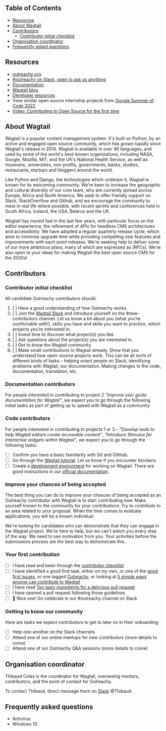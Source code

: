 ## Table of Contents

* [Resources](#resources)
* [About Wagtail](#about-wagtail)
* [Contributors](#contributors)
  * [Contributor initial checklist](#contributor-initial-checklist)
* [Organisation coordinator](#organisation-coordinator)
* [Frequently asked questions](#frequently-asked-questions)

## Resources

* [outreachy.org](https://www.outreachy.org/)
* [#outreachy on Slack, open to ask us anything](https://github.com/wagtail/wagtail/wiki/Slack)
* [Documentation](http://docs.wagtail.org/)
* [Wagtail blog](https://wagtail.org/blog/)
* [Developer resources](https://wagtail.org/developers/)
* View similar open source internship projects from [Google Summer of Code 2022](https://github.com/wagtail/wagtail/wiki/Google-Summer-of-Code-2022)
* [Video: Contributing to Open Source for the first time](https://youtu.be/c6b6B9oN4Vg)

## About Wagtail

Wagtail is a popular content management system. It's built on Python, by an active and engaged open source community, which has grown rapidly since Wagtail's release in 2014. Wagtail is available in over 40 languages, and used by some of the world's best-known organizations, including NASA, Google, Mozilla, MIT, and the UK's National Health Service, as well as museums, universities, non-profits, governments, banks, studios, restaurants, startups and bloggers around the world.

Like Python and Django, the technologies which underpin it, Wagtail is known for its welcoming community. We're keen to increase the geographic and cultural diversity of our core team, who are currently spread across Europe, Africa and North America. We seek to offer friendly support on Slack, StackOverflow and Github, and we encourage the community to meet in real life where possible, with recent sprints and conferences held in South Africa, Iceland, the USA, Belarus and the UK.

Wagtail has moved fast in the last few years, with particular focus on the editor experience, the refinement of APIs for headless CMS architectures and accessibility. We have adopted a regular quarterly release cycle, which aims to minimise upgrade time while providing compelling new features and improvements with each point releases. We're seeking help to deliver some of our more ambitious plans, many of which are expressed as [RFCs]. We're also open to your ideas for making Wagtail the best open source CMS for the 2020s!

## Contributors

### Contributor initial checklist

All candidate Outreachy contributors should:

1. [ ] Have a good understanding of how Outreachy works.
2. [ ] Join the [Wagtail Slack](https://github.com/wagtail/wagtail/wiki/Slack) and introduce yourself on the #new-contributors channel. Let us know a bit about you (what you’re comfortable with!), skills you have and skills you want to practice, which projects you’re interested in.
3. [ ] Invest time to discover what project(s) you like.
4. [ ] Ask questions about the project(s) you are interested in.
5. [ ] Get to know the Wagtail community.
6. [ ] Make small contributions to Wagtail already. Show that you understand how open-source projects work. This can be all sorts of different kinds of tasks – helping orient people on Slack, identifying problems with Wagtail, our documentation. Making changes to the code, documentation, translation, etc.

### Documentation contributors

For people interested in contributing to project 2 _"Improve user guide documentation for Wagtail"_, we expect you to go through the following initial tasks as part of getting up to speed with Wagtail as a community:

### Code contributors

For people interested in contributing to projects 1 or 3 – _"Develop tools to help Wagtail editors create accessible content"_, _"Introduce Stimulus for interactive widgets within Wagtail"_, we expect you to go through the following tasks:

- [ ] Confirm you have a basic familiarity with Git and GitHub.
- [ ] Go through the [Wagtail tutorial](https://docs.wagtail.org/en/stable/getting_started/tutorial.html). Let us know if you encounter blockers.
- [ ] Create a [development environment](https://docs.wagtail.org/en/stable/contributing/developing.html) for working on Wagtail. There are good instructions in our [official documentation](https://docs.wagtail.org/en/stable/contributing/index.html).

### Improve your chances of being accepted

The best thing you can do to improve your chances of being accepted as an Outreachy contributor with Wagtail is to start contributing now. Make yourself known to the community for your contributions. Try to contribute to an area related to your proposal. When the time comes to evaluate applications, you will be a known individual.

We're looking for candidates who can demonstrate that they can engage in the Wagtail project. We're here to help, but we can't watch you every step of the way. We need to see motivation from you. Your activities before the submissions process are the best way to demonstrate this.

### Your first contribution

- [ ] I have read and been through the [contributor checklist](#contributor-checklist)
- [ ] I have identified a good first task, either on my own, or one of the [good first issues](https://github.com/wagtail/wagtail/issues?q=is%3Aissue+is%3Aopen+sort%3Aupdated-desc+label%3A%22good+first+issue%22), or one tagged [Outreachy](https://github.com/wagtail/wagtail/issues?q=is%3Aissue+is%3Aopen+sort%3Aupdated-desc+label%3AOutreachy), or looking at [5 simple ways anyone can contribute to Wagtail](https://wagtail.org/blog/5-simple-ways-anyone-can-contribute-to-wagtail/)
- [ ] I have read [Ten tasty ingredients for a delicious pull request](https://wagtail.org/blog/ten-tasty-ingredients-for-a-delicious-pull-request/)
- [ ] I have opened a pull request following those guidelines
- [ ] 🙌 Nice one! Go celebrate in our #outreachy channel on Slack

### Getting to know our community

Here are tasks we expect contributors to get to later on in their onboarding:

- [ ] Help one-another on the Slack channels
- [ ] Attend one of our online meetups for new contributors (more details to come)
- [ ] Attend one of our Outreachy Q&A sessions (more details to come)

## Organisation coordinator

Thibaud Colas is the coordinator for Wagtail, overseeing mentors, contributors, and the point of contact for Outreachy.

To contact Thibaud, direct message them on [Slack](https://github.com/wagtail/wagtail/wiki/Slack) @Thibaud.

## Frequently asked questions

- Antivirus
- Windows 10